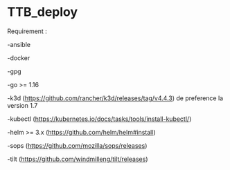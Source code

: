 # TTB_deploy

Requirement :

  -ansible

  -docker

  -gpg

  -go >= 1.16

  -k3d (https://github.com/rancher/k3d/releases/tag/v4.4.3) de preference la version 1.7

  -kubectl (https://kubernetes.io/docs/tasks/tools/install-kubectl/)

  -helm >= 3.x (https://github.com/helm/helm#install)

  -sops (https://github.com/mozilla/sops/releases)

  -tilt (https://github.com/windmilleng/tilt/releases)
